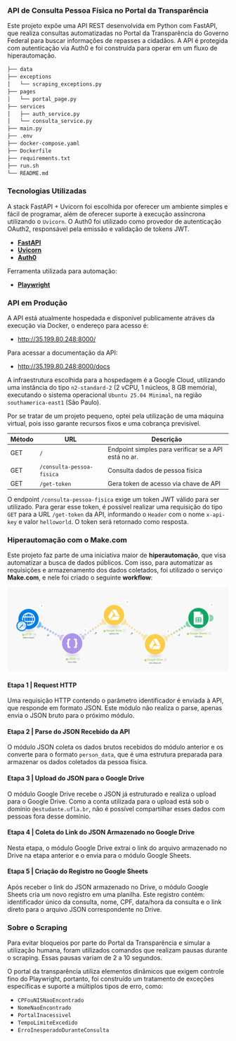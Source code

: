 ### API de Consulta Pessoa Física no Portal da Transparência

Este projeto expõe uma API REST desenvolvida em Python com FastAPI, que realiza consultas automatizadas no Portal da Transparência do Governo Federal para buscar informações de repasses a cidadãos. A API é protegida com autenticação via Auth0 e foi construída para operar em um fluxo de hiperautomação.

``` bash
├── data
├── exceptions
│   └── scraping_exceptions.py
├── pages
│   └── portal_page.py
├── services
│   ├── auth_service.py
│   └── consulta_service.py
├── main.py
├── .env
├── docker-compose.yaml
├── Dockerfile
├── requirements.txt
├── run.sh
└── README.md
```

### Tecnologias Utilizadas

A stack FastAPI + Uvicorn foi escolhida por oferecer um ambiente simples e fácil de programar, além de oferecer suporte à execução assíncrona utilizando o `Uvicorn`. O Auth0 foi utilizado como provedor de autenticação OAuth2, responsável pela emissão e validação de tokens JWT.

- **[FastAPI](https://fastapi.tiangolo.com/)**
- **[Uvicorn](https://www.uvicorn.org/)** 
- **[Auth0](https://auth0.com/)**

Ferramenta utilizada para automação:

- **[Playwright](https://playwright.dev/python/)**

### API em Produção

A API está atualmente hospedada e disponível publicamente atráves da execução via Docker, o endereço para acesso é:

- http://35.199.80.248:8000/

Para acessar a documentação da API:

- http://35.199.80.248:8000/docs

A infraestrutura escolhida para a hospedagem é a Google Cloud, utilizando uma instância do tipo `n2-standard-2` (2 vCPU, 1 núcleos, 8 GB memória), executando o sistema operacional `Ubuntu 25.04 Minimal`, na região `southamerica-east1` (São Paulo).

Por se tratar de um projeto pequeno, optei pela utilização de uma máquina virtual, pois isso garante recursos fixos e uma cobrança previsível.

| Método | URL                                                                 | Descrição                                                                   |
|--------|---------------------------------------------------------------------|-----------------------------------------------------------------------------|
| GET    | `/`                                                                 | Endpoint simples para verificar se a API está no ar.                        |
| GET    | `/consulta-pessoa-fisica`                                           | Consulta dados de pessoa física                                             |
| GET    | `/get-token`                                                        | Gera token de acesso via chave de API                                       |

O endpoint `/consulta-pessoa-fisica` exige um token JWT válido para ser utilizado. Para gerar esse token, é possível realizar uma requisição do tipo `GET` para a URL `/get-token` da API, informando o `Header` com o nome `x-api-key` e valor `helloworld`. O token será retornado como resposta.

### Hiperautomação com o Make.com

Este projeto faz parte de uma iniciativa maior de **hiperautomação**, que visa automatizar a busca de dados públicos. Com isso, para automatizar as requisições e armazenamento dos dados coletados, foi utilizado o serviço **Make.com**, e nele foi criado o seguinte **workflow**:

![image](./hiperautomacao.png)

#### Etapa 1 | Request HTTP

Uma requisição HTTP contendo o parâmetro identificador é enviada à API, que responde em formato JSON. Este módulo não realiza o parse, apenas envia o JSON bruto para o próximo módulo.

#### Etapa 2 | Parse do JSON Recebido da API

O módulo JSON coleta os dados brutos recebidos do módulo anterior e os converte para o formato `person_data`, que é uma estrutura preparada para armazenar os dados coletados da pessoa física.

#### Etapa 3 | Upload do JSON para o Google Drive

O módulo Google Drive recebe o JSON já estruturado e realiza o upload para o Google Drive. Como a conta utilizada para o upload está sob o domínio `@estudante.ufla.br`, não é possível compartilhar esses dados com pessoas fora desse domínio.

#### Etapa 4 | Coleta do Link do JSON Armazenado no Google Drive

Nesta etapa, o módulo Google Drive extrai o link do arquivo armazenado no Drive na etapa anterior e o envia para o módulo Google Sheets.

#### Etapa 5 | Criação do Registro no Google Sheets

Após receber o link do JSON armazenado no Drive, o módulo Google Sheets cria um novo registro em uma planilha. Este registro contém: identificador único da consulta, nome, CPF, data/hora da consulta e o link direto para o arquivo JSON correspondente no Drive.

### Sobre o Scraping

Para evitar bloqueios por parte do Portal da Transparência e simular a utilização humana, foram utilizados comandos que realizam pausas durante o scraping. Essas pausas variam de 2 a 10 segundos.

O portal da transparência utiliza elementos dinâmicos que exigem controle fino do Playwright, portanto, foi construído um tratamento de exceções específicas e suporte a múltiplos tipos de erro, como:

- `CPFouNISNaoEncontrado`
- `NomeNaoEncontrado`
- `PortalInacessivel`
- `TempoLimiteExcedido`
- `ErroInesperadoDuranteConsulta`